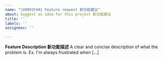 ```yaml
---
name: "\U0001F4A1 Feature request 新功能建议"
about: Suggest an idea for this project 新功能建议
title: ''
labels: ''
assignees: ''

---
```


**Feature Description 新功能描述**
A clear and concise description of what the problem is. Ex. I'm always frustrated when [...]
